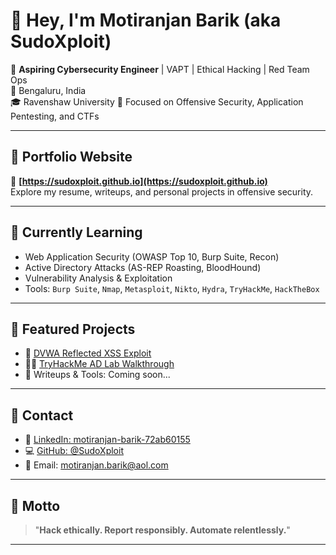 # 👋 Hey, I'm Motiranjan Barik (aka SudoXploit)

🚀 **Aspiring Cybersecurity Engineer** | VAPT | Ethical Hacking | Red Team Ops  
📍 Bengaluru, India  
🎓 Ravenshaw University 
🎯 Focused on Offensive Security, Application Pentesting, and CTFs

---

## 💼 Portfolio Website  
🔗 **[https://sudoxploit.github.io](https://sudoxploit.github.io)**  
Explore my resume, writeups, and personal projects in offensive security.

---

## 🧠 Currently Learning
- Web Application Security (OWASP Top 10, Burp Suite, Recon)
- Active Directory Attacks (AS-REP Roasting, BloodHound)
- Vulnerability Analysis & Exploitation
- Tools: `Burp Suite`, `Nmap`, `Metasploit`, `Nikto`, `Hydra`, `TryHackMe`, `HackTheBox`

---

## 📜 Featured Projects
- 🔎 [DVWA Reflected XSS Exploit](https://sudoxploit.github.io/projects/dvwa-xss.html)
- 🏴‍☠️ [TryHackMe AD Lab Walkthrough](https://sudoxploit.github.io/projects/tryhackme-ad.html)
- 💾 Writeups & Tools: Coming soon...

---

## 📇 Contact

- 🔗 [LinkedIn: motiranjan-barik-72ab60155](https://www.linkedin.com/in/motiranjan-barik-72ab60155)
- 💻 [GitHub: @SudoXploit](https://github.com/SudoXploit)
- 📧 Email: motiranjan.barik@aol.com

---

## 💬 Motto

> "**Hack ethically. Report responsibly. Automate relentlessly.**"

---
